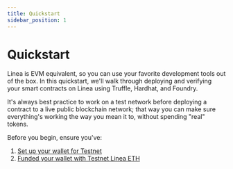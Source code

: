 ```yaml
---
title: Quickstart
sidebar_position: 1
---
```


# Quickstart

Linea is EVM equivalent, so you can use your favorite development tools out of the box. In this quickstart, we'll walk through deploying and verifying your smart contracts on Linea using Truffle, Hardhat, and Foundry.

It's always best practice to work on a test network before deploying a contract to a live public blockchain network; that way you can make sure everything's working the way you mean it to, without spending "real" tokens.

Before you begin, ensure you've:

1. [Set up your wallet for Testnet](/build-on-linea/use-linea-testnet/set-up-your-wallet.mdx)
2. [Funded your wallet with Testnet Linea ETH](/build-on-linea/use-linea-testnet/fund.md#get-test-eth-on-linea)
